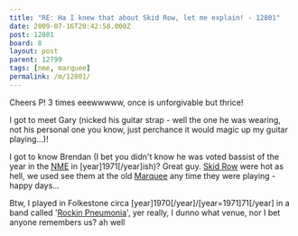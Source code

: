 ```yaml
---
title: "RE: Ha I knew that about Skid Row, let me explain! - 12801"
date: 2009-07-16T20:42:58.000Z
post: 12801
board: 8
layout: post
parent: 12799
tags: [nme, marquee]
permalink: /m/12801/
---
```

Cheers P! 3 times eeewwwww, once is unforgivable but thrice! 

I got to meet Gary (nicked his guitar strap - well the one he was wearing, not his personal one you know, just perchance it would magic up my guitar playing...)! 

I got to know Brendan (I bet you didn't know he was voted bassist of the year in the <a href="/wiki/nme">NME</a> in [year]1971[/year]ish)? Great guy. <a href="/wiki/skid+row">Skid Row</a> were hot as hell, we used see them at the old <a href="/wiki/marquee">Marquee</a> any time they were playing - happy days...

Btw, I played in Folkestone circa [year]1970[/year]/[year=1971]71[/year] in a band called '<a href="https://www.google.co.uk/search?q=rockin+pneumonia">Rockin Pneumonia</a>', yer really, I dunno what venue, nor I bet anyone remembers us? ah well
